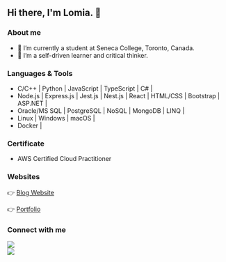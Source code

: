 ## Hi there, I'm Lomia. 👋

### About me
- 👀 I’m currently a student at Seneca College, Toronto, Canada.
- 🌱 I’m a self-driven learner and critical thinker.

### Languages & Tools
- C/C++ | Python | JavaScript | TypeScript | C# |
- Node.js | Express.js | Jest.js | Nest.js | React | HTML/CSS | Bootstrap | ASP.NET |
- Oracle/MS SQL | PostgreSQL | NoSQL | MongoDB | LINQ |
- Linux | Windows | macOS |
- Docker |

### Certificate
- AWS Certified Cloud Practitioner

### Websites
👉 [Blog Website](https://troubled-ox-robe.cyclic.app/)

👉 [Portfolio](https://lomiaw.github.io/LomiaW/)


### Connect with me
<a href="mailto:lomia5w@gmail.com"><img src="https://img.shields.io/badge/-Gmail-grey?style=flat&logo=Gmail&logoColor=red"/></a>  
<a href="https://www.linkedin.com/in/lomiawu"><img src="https://img.shields.io/badge/-Lomia%20Wu%20-0077B5?style=flat&logo=Linkedin&logoColor=white"/></a>

<!---
LomiaW/LomiaW is a ✨ special ✨ repository because its `README.md` (this file) appears on your GitHub profile.
You can click the Preview link to take a look at your changes.
--->
